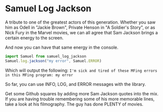 # Samuel Log Jackson

A tribute to one of the greatest actors of this generation. Whether you saw
him as Odell in "Jackie Brown", Private Henson in "A Soldier's Story", or 
as Nick Fury in the Marvel movies, we can all agree that Sam Jackson brings
a certain energy to the screen. 

And now you can have that same energy in the console. 

```js
import Samuel from samuel_log_jackson
Samuel.log.jackson("my error", Samuel.ERROR)
```

Which will output the following: 
`I'm sick and tired of these MFing errors in this MFing program: my error`

So far, you can use INFO, LOG, and ERROR messages with the library.

Get some Github squares by adding more Sam Jackson quotes into the mix. If you are having trouble remembering some of his more memorable lines, take a look at his filmography. The guy has done PLENTY of movies. 


